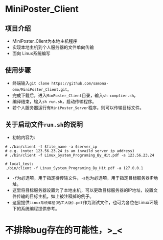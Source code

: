 # MiniPoster_Client
## 项目介绍
* MiniPoster_Client为本地主机程序
* 实现本地主机到个人服务器的文件单向传输
* 面向 Linux系统编写
## 使用步骤
* 终端输入`git clone https://github.com/samona-omo/MiniPoster_Client.git`。
* 完成下载后，进入`MinPoster_Client`目录，输入`sh complier.sh`。
* 编译结束，输入`sh run.sh`，启动传输程序。
* 若个人服务器运行有`MiniPoster_Server`程序，则可以传输目标文件。
## 关于启动文件`run.sh`的说明
* 初始内容为:
```shell
# ./bin/client -f $file_name -a $server_ip
# e.g. (note: 123.56.23.24 is an invaild server ip address)
# ./bin/client -f Linux_System_Programing_By_Hit.pdf -a 123.56.23.24

# local_test:
./bin/client -f Linux_System_Programing_By_Hit.pdf -a 127.0.0.1
```
* `-f`为必选项，用于指定待传输文件，`-a`也为必选项，用于指定目标服务器IP地址。
* 这里将目标服务器设置为了本地主机，可以更改目标服务器的IP地址，设置文件传输的目标主机，如上被注释掉的例子。
* 这里提供`Linux系统编程(哈工大版).pdf`作为测试文件，也可为各位在Linux环境下的系统编程提供参考。
# 不排除bug存在的可能性，>_<
